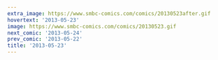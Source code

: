 ```yaml
---
extra_image: https://www.smbc-comics.com/comics/20130523after.gif
hovertext: '2013-05-23'
image: https://www.smbc-comics.com/comics/20130523.gif
next_comic: '2013-05-24'
prev_comic: '2013-05-22'
title: '2013-05-23'
---
```


